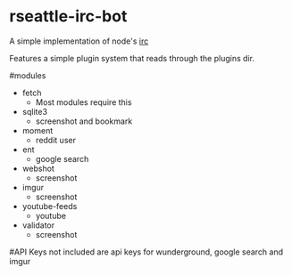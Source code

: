 rseattle-irc-bot
================

A simple implementation of node's [irc](https://github.com/martynsmith/node-irc)

Features a simple plugin system that reads through the plugins dir.

#modules

* fetch
	* Most modules require this
* sqlite3
	* screenshot and bookmark
* moment
	* reddit user
* ent
	* google search
* webshot
	* screenshot
* imgur
	* screenshot
* youtube-feeds
	* youtube
* validator
	* screenshot


#API Keys
not included are api keys for wunderground, google search and imgur